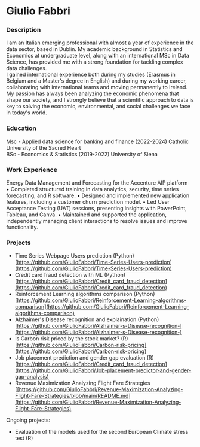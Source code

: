# Giulio Fabbri

### Description
I am an Italian emerging professional with almost a year of experience in the data sector, based in Dublin. My academic background in Statistics and Economics at undergraduate level, along with an international MSc in Data Science, has provided me with a strong foundation for tackling complex data challenges.  
I gained international experience both during my studies (Erasmus in Belgium and a Master's degree in English) and during my working career, collaborating with international teams and moving permanently to Ireland.   
My passion has always been analyzing the economic phenomena that shape our society, and I strongly believe that a scientific approach to data is key to solving the economic, environmental, and social challenges we face in today's world.   

### Education
Msc - Applied data science for banking and finance (2022-2024) Catholic University of the Sacred Heart  
BSc - Economics & Statistics (2019-2022) University of Siena

### Work Experience
Energy Data Management and Forecasting for the Accenture AIP platform  
•	Completed structured training in data analytics, security, time series forecasting, and R software.
•	Designed and implemented new application features, including a customer churn prediction model.
•	Led User Acceptance Testing (UAT) sessions, presenting insights with PowerPoint, Tableau, and Canva.
•	Maintained and supported the application, independently managing client interactions to resolve issues and improve functionality.


### Projects
- Time Series Webpage Users prediction (Python)  
  [https://github.com/GiulioFabbri/Time-Series-Users-prediction](https://github.com/GiulioFabbri/Time-Series-Users-prediction)
- Credit card fraud detection with ML (Python)  
  [https://github.com/GiulioFabbri/Credit_card_fraud_detection](https://github.com/GiulioFabbri/Credit_card_fraud_detection)
- Reinforcement Learning algorithms comparison (Python)  
  [https://github.com/GiulioFabbri/Reinforcement-Learning-algorithms-comparison](https://github.com/GiulioFabbri/Reinforcement-Learning-algorithms-comparison)
- Alzhaimer's Disease recognition and explaination (Python)  
  [https://github.com/GiulioFabbri/Alzhaimer-s-Disease-recognition-](https://github.com/GiulioFabbri/Alzhaimer-s-Disease-recognition-)
- Is Carbon risk priced by the stock market? (R)  
  [https://github.com/GiulioFabbri/Carbon-risk-pricing](https://github.com/GiulioFabbri/Carbon-risk-pricing)
- Job placement prediction and gender gap evaluation (R)  
  [https://github.com/GiulioFabbri/Credit_card_fraud_detection](https://github.com/GiulioFabbri/Job-placement-predictor-and-gender-gap-analysis)
- Revenue Maximization Analyzing Flight Fare Strategies   
[[https://github.com/GiulioFabbri/Revenue-Maximization-Analyzing-Flight-Fare-Strategies/blob/main/README.md](https://github.com/GiulioFabbri/Revenue-Maximization-Analyzing-Flight-Fare-Strategies)


Ongoing projects:
- Evaluation of the models used for the second European Climate stress test (R)



